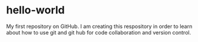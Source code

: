 # hello-world
My first repository on GitHub.
I am creating this respository in order to learn about how to use git and git hub for code collaboration and version control.
